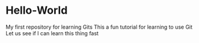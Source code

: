 # Hello-World
My first repository for learning Gits
This a fun tutorial for learning to use Git
Let us see if I can learn this thing fast
